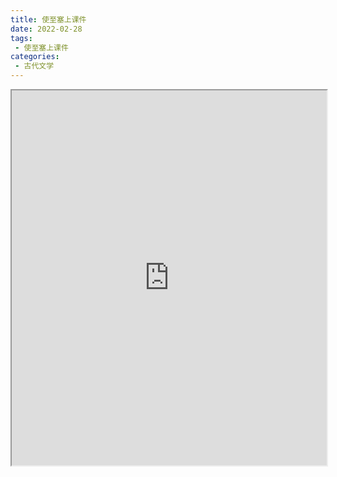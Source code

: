 ```yaml
---
title: 使至塞上课件
date: 2022-02-28
tags:
 - 使至塞上课件
categories:
 - 古代文学
---
```




<iframe src="http://localhost:8080/pdf/web/viewer.html?file=https://vkceyugu.cdn.bspapp.com/VKCEYUGU-e9075d72-0451-48df-afe1-d46932ae4554/5766b1c3-5c7a-4f90-b904-309563c523de.pdf" width="100%" height="600px"></iframe>
